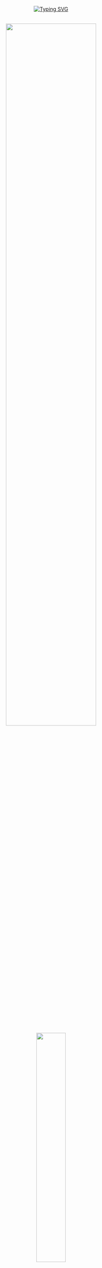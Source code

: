 <div align="center">

[![Typing SVG](https://readme-typing-svg.herokuapp.com/?color=5D7EF7FF&size=35&center=true&vCenter=true&width=1000&lines=Hello,+I'm+Raphael+Torres!+👋;+Welcome!+:%29)](https://git.io/typing-svg)

</div><br>

<div style="border: none;">

<div align="center">
  <img width="70%" src="https://i.ytimg.com/vi/vTsPMmeSexk/maxresdefault.jpg">
<!--   <img height="170em" src="https://github-readme-stats.vercel.app/api/top-langs/?username=raphavtorres&layout=compact&langs_count=6&theme=radical&hide=html,blade,css,scss,php"/> -->
  <a href="https://github.com/raphavtorres">
<div>

<div style="display: inline_block" align="center"><br>
  <img src="https://skillicons.dev/icons?i=solidity,typescript,react,nextjs,java,spring,docker,linux,py&perline=20" width="40%"/>
</div>
  
<div align="center">

  ## About Me

  ### Currently learning:
🌐 ASP .Net | 🤖 GenAI | 📦⛓ Blockchain - Web3.0 | 
<img src="https://cdn3.emoji.gg/emojis/4312-vuejs.png" width="15px" height="15px" alt="vuejs"> Vue

  ### Academic
🌱 Technical Apprentice in Digital Solutions: CaP/ETS BOSCH <br>
📚 Studying Software Engineering (2023 - 2026): Uninter <br>
🎓 Education: Technician in Systems Development Integrated to High School (2020 - 2022): ETEC Bento Quirino <br>
</div>
 
  ##
  <div align="center"> 
    <a href="https://www.linkedin.com/in/raphaelvtorres" target="_blank" rel="next">
      <img src="https://img.shields.io/badge/-LinkedIn-%230077B5?style=for-the-badge&logo=linkedin&logoColor=white" target="_blank">
    </a> 
  </div>
